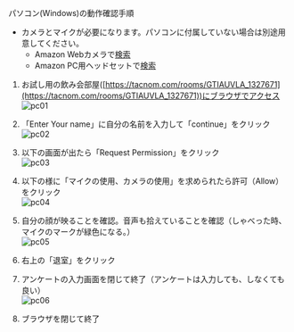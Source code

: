 パソコン(Windows)の動作確認手順
  - カメラとマイクが必要になります。パソコンに付属していない場合は別途用意してください。
    - Amazon Webカメラで[検索](https://www.amazon.co.jp/s?k=web%E3%82%AB%E3%83%A1%E3%83%A9&__mk_ja_JP=%E3%82%AB%E3%82%BF%E3%82%AB%E3%83%8A&crid=23G608T3MPGL0&sprefix=Web%2Caps%2C276&ref=nb_sb_ss_i_1_3)
    - Amazon PC用ヘッドセットで[検索](https://www.amazon.co.jp/s?k=PC%E7%94%A8%E3%83%98%E3%83%83%E3%83%89%E3%82%BB%E3%83%83%E3%83%88&__mk_ja_JP=%E3%82%AB%E3%82%BF%E3%82%AB%E3%83%8A&ref=nb_sb_noss_2)

  1. お試し用の飲み会部屋([https://tacnom.com/rooms/GTIAUVLA_1327671](https://tacnom.com/rooms/GTIAUVLA_1327671))にブラウザでアクセス <br>
    ![pc01](https://user-images.githubusercontent.com/12508784/86572184-90ee3880-bfad-11ea-9aa0-7c26e5e8d03b.png)

  1. 「Enter Your name」に自分の名前を入力して「continue」をクリック <br>
    ![pc02](https://user-images.githubusercontent.com/12508784/86572188-9186cf00-bfad-11ea-9b23-e9c0b48c6453.jpg)

  1. 以下の画面が出たら「Request Permission」をクリック <br>
    ![pc03](https://user-images.githubusercontent.com/12508784/86572191-921f6580-bfad-11ea-8d4f-1dfb28d23613.jpg)

  1. 以下の様に「マイクの使用、カメラの使用」を求められたら許可（Allow）をクリック <br>
    ![pc04](https://user-images.githubusercontent.com/12508784/86572193-921f6580-bfad-11ea-9613-d1269ab4aa73.jpg)

  1. 自分の顔が映ることを確認。音声も拾えていることを確認（しゃべった時、マイクのマークが緑色になる。） <br>
    ![pc05](https://user-images.githubusercontent.com/12508784/86572194-92b7fc00-bfad-11ea-9080-5a4f5bfe1e76.jpg)

  1. 右上の「退室」をクリック <br>

  1. アンケートの入力画面を閉じて終了（アンケートは入力しても、しなくても良い） <br>
    ![pc06](https://user-images.githubusercontent.com/12508784/86572195-92b7fc00-bfad-11ea-90b6-b21ecaa80180.png)
    
  1. ブラウザを閉じて終了

